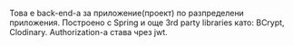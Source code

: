 Това е back-end-a за приложение(проект) по разпределени приложения.
Построено с Spring и още 3rd party libraries като:
BCrypt, Clodinary. 
Authorization-a става чрез jwt.